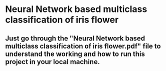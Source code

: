 # Neural Network based multiclass classification of iris flower
## Just go through the "Neural Network based multiclass classification of iris flower.pdf" file to understand the working and how to run this project in your local machine.

